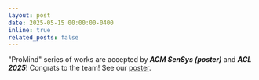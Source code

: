 ```yaml
---
layout: post
date: 2025-05-15 00:00:00-0400
inline: true
related_posts: false
---
```


"ProMind" series of works are accepted by ***ACM SenSys (poster)*** and ***ACL 2025***! Congrats to the team! See our [poster](../assets/pdf/promind_poster.pdf).
